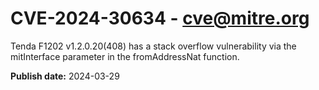 # CVE-2024-30634 - cve@mitre.org

Tenda F1202 v1.2.0.20(408) has a stack overflow vulnerability via the mitInterface parameter in the fromAddressNat function.

**Publish date:** 2024-03-29
